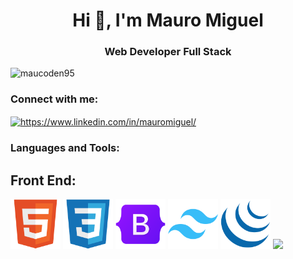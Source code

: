 <h1 align="center">Hi 👋, I'm Mauro Miguel</h1>
<h3 align="center">Web Developer Full Stack</h3>

<p align="left"> <img src="https://komarev.com/ghpvc/?username=maucoden95&label=Profile%20views&color=0e75b6&style=flat" alt="maucoden95" /> </p>

<h3 align="left">Connect with me:</h3>
<p align="left">
<a href="https://linkedin.com/in/https://www.linkedin.com/in/mauromiguel/" target="blank"><img align="center" src="https://raw.githubusercontent.com/rahuldkjain/github-profile-readme-generator/master/src/images/icons/Social/linked-in-alt.svg" alt="https://www.linkedin.com/in/mauromiguel/" height="30" width="40" /></a>
</p>

<h3 align="left">Languages and Tools:</h3>
<h2>Front End:</h2>
<div>
  <img style="width: 80px;" src="https://github.com/devicons/devicon/blob/master/icons/html5/html5-original.svg">
  <img style="width: 80px;" src="https://github.com/devicons/devicon/blob/master/icons/css3/css3-original.svg">
  <img style="width: 80px;" src="https://github.com/devicons/devicon/blob/master/icons/bootstrap/bootstrap-original.svg">
  <img style="width: 80px;" src="https://github.com/devicons/devicon/blob/master/icons/tailwindcss/tailwindcss-plain.svg">
  <img style="width: 80px;" src="https://github.com/devicons/devicon/blob/master/icons/jquery/jquery-original.svg">
  <img style="width: 80px;" src="https://github.com/devicons/devicon/blob/master/icons/vuejs/vuejs-original.svgg">  
</div>

